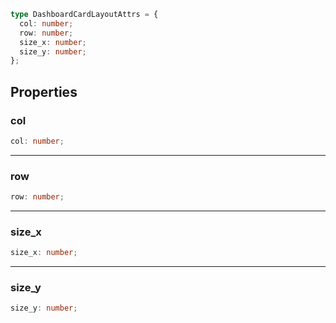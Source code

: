 ```ts
type DashboardCardLayoutAttrs = {
  col: number;
  row: number;
  size_x: number;
  size_y: number;
};
```

## Properties

### col

```ts
col: number;
```

***

### row

```ts
row: number;
```

***

### size\_x

```ts
size_x: number;
```

***

### size\_y

```ts
size_y: number;
```
